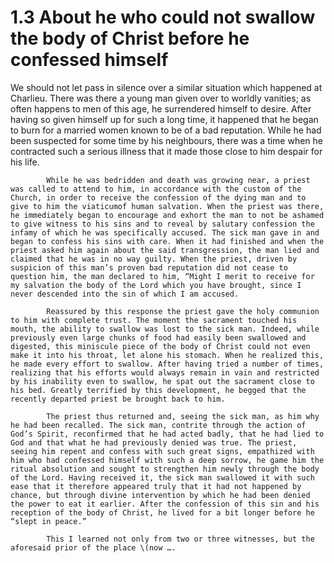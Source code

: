 # 1.3 About he who could not swallow the body of Christ before he confessed himself

We should not let pass in silence over a similar situation which happened at Charlieu. There was there a young man given over to worldly vanities; as often happens to men of this age, he surrendered himself to desire. After having so given himself up for such a long time, it happened that he began to burn for a married women known to be of a bad reputation. While he had been suspected for some time by his neighbours, there was a time when he contracted such a serious illness that it made those close to him despair for his life. 

            While he was bedridden and death was growing near, a priest was called to attend to him, in accordance with the custom of the Church, in order to receive the confession of the dying man and to give to him the viaticumof human salvation. When the priest was there, he immediately began to encourage and exhort the man to not be ashamed to give witness to his sins and to reveal by salutary confession the infamy of which he was specifically accused. The sick man gave in and began to confess his sins with care. When it had finished and when the priest asked him again about the said transgression, the man lied and claimed that he was in no way guilty. When the priest, driven by suspicion of this man’s proven bad reputation did not cease to question him, the man declared to him, “Might I merit to receive for my salvation the body of the Lord which you have brought, since I never descended into the sin of which I am accused. 

            Reassured by this response the priest gave the holy communion to him with complete trust. The moment the sacrament touched his mouth, the ability to swallow was lost to the sick man. Indeed, while previously even large chunks of food had easily been swallowed and digested, this miniscule piece of the body of Christ could not even make it into his throat, let alone his stomach. When he realized this, he made every effort to swallow. After having tried a number of times, realizing that his efforts would always remain in vain and restricted by his inability even to swallow, he spat out the sacrament close to his bed. Greatly terrified by this development, he begged that the recently departed priest be brought back to him. 

            The priest thus returned and, seeing the sick man, as him why he had been recalled. The sick man, contrite through the action of God’s Spirit, reconfirmed that he had acted badly, that he had lied to God and that what he had previously denied was true. The priest, seeing him repent and confess with such great signs, empathized with him who had confessed himself with such a deep sorrow, he game him the ritual absolution and sought to strengthen him newly through the body of the Lord. Having received it, the sick man swallowed it with such ease that it therefore appeared truly that it had not happened by chance, but through divine intervention by which he had been denied the power to eat it earlier. After the confession of this sin and his reception of the body of Christ, he lived for a bit longer before he “slept in peace.”

            This I learned not only from two or three witnesses, but the aforesaid prior of the place \(now ….

